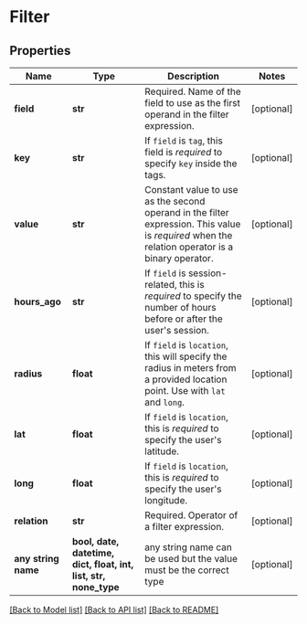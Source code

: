 # Filter


## Properties
Name | Type | Description | Notes
------------ | ------------- | ------------- | -------------
**field** | **str** | Required. Name of the field to use as the first operand in the filter expression. | [optional] 
**key** | **str** | If `field` is `tag`, this field is *required* to specify `key` inside the tags. | [optional] 
**value** | **str** | Constant value to use as the second operand in the filter expression. This value is *required* when the relation operator is a binary operator. | [optional] 
**hours_ago** | **str** | If `field` is session-related, this is *required* to specify the number of hours before or after the user's session. | [optional] 
**radius** | **float** | If `field` is `location`, this will specify the radius in meters from a provided location point. Use with `lat` and `long`. | [optional] 
**lat** | **float** | If `field` is `location`, this is *required* to specify the user's latitude. | [optional] 
**long** | **float** | If `field` is `location`, this is *required* to specify the user's longitude. | [optional] 
**relation** | **str** | Required. Operator of a filter expression. | [optional] 
**any string name** | **bool, date, datetime, dict, float, int, list, str, none_type** | any string name can be used but the value must be the correct type | [optional]

[[Back to Model list]](../README.md#documentation-for-models) [[Back to API list]](../README.md#documentation-for-api-endpoints) [[Back to README]](../README.md)


